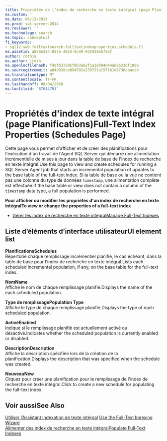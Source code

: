 ```yaml
---
title: Propriétés de l’index de recherche en texte intégral (page Planifications) | Microsoft Docs
ms.custom: ''
ms.date: 06/13/2017
ms.prod: sql-server-2014
ms.reviewer: ''
ms.technology: search
ms.topic: conceptual
f1_keywords:
- sql12.swb.fulltextsearch.fulltextindexproperties.schedule.f1
ms.assetid: a828e284-097e-4854-8c49-931934eb73bf
author: rothja
ms.author: jroth
ms.openlocfilehash: f49fb37295f0b3eb2f1a2dd04d44ab86236f109a
ms.sourcegitcommit: ad4d92dce894592a259721a1571b1d8736abacdb
ms.translationtype: MT
ms.contentlocale: fr-FR
ms.lasthandoff: 08/04/2020
ms.locfileid: "87614793"
---
```

# <a name="full-text-index-properties-schedules-page"></a><span data-ttu-id="25466-102">Propriétés d'index de texte intégral (page Planifications)</span><span class="sxs-lookup"><span data-stu-id="25466-102">Full-Text Index Properties (Schedules Page)</span></span>
  <span data-ttu-id="25466-103">Cette page vous permet d'afficher et de créer des planifications pour l'exécution d'un travail de l'Agent SQL Server qui démarre une alimentation incrémentielle de mises à jour dans la table de base de l'index de recherche en texte intégral.</span><span class="sxs-lookup"><span data-stu-id="25466-103">Use this page to view and create schedules for running a SQL Server Agent job that starts an incremental population of updates to the base table of the full-text index.</span></span> <span data-ttu-id="25466-104">Si la table de base ou la vue ne contient pas une colonne du type de données `timestamp`, une alimentation complète est effectuée.</span><span class="sxs-lookup"><span data-stu-id="25466-104">If the base table or view does not contain a column of the `timestamp` data type, a full population is performed.</span></span>  
  
 <span data-ttu-id="25466-105">**Pour afficher ou modifier les propriétés d'un index de recherche en texte intégral**</span><span class="sxs-lookup"><span data-stu-id="25466-105">**To view or change the properties of a full-text index**</span></span>  
  
-   [<span data-ttu-id="25466-106">Gérer les index de recherche en texte intégral</span><span class="sxs-lookup"><span data-stu-id="25466-106">Manage Full-Text Indexes</span></span>](../relational-databases/indexes/indexes.md)  
  
## <a name="ui-element-list"></a><span data-ttu-id="25466-107">Liste d’éléments d’interface utilisateur</span><span class="sxs-lookup"><span data-stu-id="25466-107">UI element list</span></span>  
 <span data-ttu-id="25466-108">**Planifications**</span><span class="sxs-lookup"><span data-stu-id="25466-108">**Schedules**</span></span>  
 <span data-ttu-id="25466-109">Répertorie chaque remplissage incrémentiel planifié, le cas échéant, dans la table de base pour l'index de recherche en texte intégral.</span><span class="sxs-lookup"><span data-stu-id="25466-109">Lists each scheduled incremental population, if any, on the base table for the full-text index.</span></span>  
  
 <span data-ttu-id="25466-110">**Nom**</span><span class="sxs-lookup"><span data-stu-id="25466-110">**Name**</span></span>  
 <span data-ttu-id="25466-111">Affiche le nom de chaque remplissage planifié.</span><span class="sxs-lookup"><span data-stu-id="25466-111">Displays the name of the each scheduled population.</span></span>  
  
 <span data-ttu-id="25466-112">**Type de remplissage**</span><span class="sxs-lookup"><span data-stu-id="25466-112">**Population Type**</span></span>  
 <span data-ttu-id="25466-113">Affiche le type de chaque remplissage planifié.</span><span class="sxs-lookup"><span data-stu-id="25466-113">Displays the type of each scheduled population.</span></span>  
  
 <span data-ttu-id="25466-114">**Activé**</span><span class="sxs-lookup"><span data-stu-id="25466-114">**Enabled**</span></span>  
 <span data-ttu-id="25466-115">Indique si le remplissage planifié est actuellement activé ou désactivé.</span><span class="sxs-lookup"><span data-stu-id="25466-115">Indicates whether the scheduled population is currently enabled or disabled.</span></span>  
  
 <span data-ttu-id="25466-116">**Description**</span><span class="sxs-lookup"><span data-stu-id="25466-116">**Description**</span></span>  
 <span data-ttu-id="25466-117">Affiche la description spécifiée lors de la création de la planification.</span><span class="sxs-lookup"><span data-stu-id="25466-117">Displays the description that was specified when the schedule was created.</span></span>  
  
 <span data-ttu-id="25466-118">**Nouveau**</span><span class="sxs-lookup"><span data-stu-id="25466-118">**New**</span></span>  
 <span data-ttu-id="25466-119">Cliquez pour créer une planification pour le remplissage de l'index de recherche en texte intégral.</span><span class="sxs-lookup"><span data-stu-id="25466-119">Click to create a new schedule for populating the full-text index.</span></span>  
  
## <a name="see-also"></a><span data-ttu-id="25466-120">Voir aussi</span><span class="sxs-lookup"><span data-stu-id="25466-120">See Also</span></span>  
 <span data-ttu-id="25466-121">[Utiliser l’Assistant indexation de texte intégral](../relational-databases/search/use-the-full-text-indexing-wizard.md) </span><span class="sxs-lookup"><span data-stu-id="25466-121">[Use the Full-Text Indexing Wizard](../relational-databases/search/use-the-full-text-indexing-wizard.md) </span></span>  
 [<span data-ttu-id="25466-122">Alimenter des index de recherche en texte intégral</span><span class="sxs-lookup"><span data-stu-id="25466-122">Populate Full-Text Indexes</span></span>](../relational-databases/search/populate-full-text-indexes.md)  
  
  
